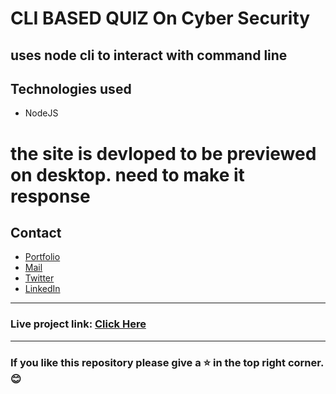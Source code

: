 # CLI BASED QUIZ On Cyber Security

uses node cli to interact with command line
---
## Technologies used
- NodeJS

# the site is devloped to be previewed on desktop. need to make it response

## Contact

- [Portfolio](https://saikiran-gonugunta.netlify.app "saikiran's Portfolio")
- <a href="mailto: skiran252@gmail.com">Mail</a>
- [Twitter](https://twitter.com/skiran252 "saikiran's Twitter")
- [LinkedIn](https://linkedin.com/in/saikiran-gonugunta "saikiran's LinkedIn")

---
### Live project link: [Click Here](https://replit.com/@saikiran26/neogmark1?embed=true "Cyber Security Quiz")

---

### If you like this repository please give a ⭐ in the top right corner. 😊
